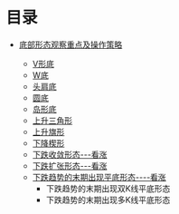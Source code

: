 # 目录
* [底部形态观察重点及操作策略  ](https://weread.qq.com/web/reader/dc432630813ab77b3g0162feka5732aa0226a5771bce9dc4)

   * [V形底](https://weread.qq.com/web/reader/2a1327405933b42a14af962k14b3246024514bfa6bb1534)
   * [W底](https://weread.qq.com/web/reader/2a1327405933b42a14af962k7cb321502467cbbc409e62d)
   * [头肩底](https://weread.qq.com/web/reader/2a1327405933b42a14af962ke2c32140247e2c420d92577)
   * [圆底](https://weread.qq.com/web/reader/2a1327405933b42a14af962k32b321d024832bb90e89958)
   * [岛形底](https://weread.qq.com/web/reader/2a1327405933b42a14af962kd2d32c50249d2ddea18fb39)
   * [上升三角形](https://weread.qq.com/web/reader/2a1327405933b42a14af962kad63251024aad61ab143c7e)
   * [上升旗形](https://weread.qq.com/web/reader/2a1327405933b42a14af962kd0932c3024bd09bf4154e7e)
   * [下降楔形](https://weread.qq.com/web/reader/2a1327405933b42a14af962kfbd32c4024cfbd7939d6371)
   * [下跌收敛形态---看涨 ](https://weread.qq.com/web/reader/de5328a07188d4d6de53636k182326e0221182be0c5ca23)
   * [下跌扩张形态---看涨](https://weread.qq.com/web/reader/de5328a07188d4d6de53636ke3632bd0222e369853df322)
   * [下跌趋势的末期出现平底形态----看涨](https://weread.qq.com/web/reader/de5328a07188d4d6de53636ke3632bd0222e369853df322)
     * 下跌趋势的末期出现双K线平底形态
     * 下跌趋势的末期出现多K线平底形态 
